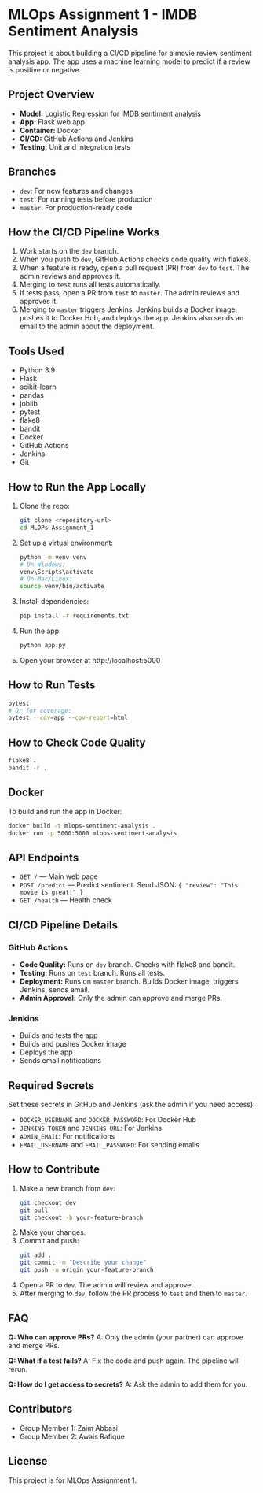 # MLOps Assignment 1 - IMDB Sentiment Analysis

This project is about building a CI/CD pipeline for a movie review sentiment analysis app. The app uses a machine learning model to predict if a review is positive or negative.

## Project Overview

- **Model:** Logistic Regression for IMDB sentiment analysis
- **App:** Flask web app
- **Container:** Docker
- **CI/CD:** GitHub Actions and Jenkins
- **Testing:** Unit and integration tests

## Branches

- `dev`: For new features and changes
- `test`: For running tests before production
- `master`: For production-ready code

## How the CI/CD Pipeline Works

1. Work starts on the `dev` branch.
2. When you push to `dev`, GitHub Actions checks code quality with flake8.
3. When a feature is ready, open a pull request (PR) from `dev` to `test`. The admin reviews and approves it.
4. Merging to `test` runs all tests automatically.
5. If tests pass, open a PR from `test` to `master`. The admin reviews and approves it.
6. Merging to `master` triggers Jenkins. Jenkins builds a Docker image, pushes it to Docker Hub, and deploys the app. Jenkins also sends an email to the admin about the deployment.

## Tools Used

- Python 3.9
- Flask
- scikit-learn
- pandas
- joblib
- pytest
- flake8
- bandit
- Docker
- GitHub Actions
- Jenkins
- Git

## How to Run the App Locally

1. Clone the repo:
   ```bash
   git clone <repository-url>
   cd MLOPs-Assignment_1
   ```
2. Set up a virtual environment:
   ```bash
   python -m venv venv
   # On Windows:
   venv\Scripts\activate
   # On Mac/Linux:
   source venv/bin/activate
   ```
3. Install dependencies:
   ```bash
   pip install -r requirements.txt
   ```
4. Run the app:
   ```bash
   python app.py
   ```
5. Open your browser at http://localhost:5000

## How to Run Tests

```bash
pytest
# Or for coverage:
pytest --cov=app --cov-report=html
```

## How to Check Code Quality

```bash
flake8 .
bandit -r .
```

## Docker

To build and run the app in Docker:
```bash
docker build -t mlops-sentiment-analysis .
docker run -p 5000:5000 mlops-sentiment-analysis
```

## API Endpoints

- `GET /` — Main web page
- `POST /predict` — Predict sentiment. Send JSON: `{ "review": "This movie is great!" }`
- `GET /health` — Health check

## CI/CD Pipeline Details

### GitHub Actions
- **Code Quality:** Runs on `dev` branch. Checks with flake8 and bandit.
- **Testing:** Runs on `test` branch. Runs all tests.
- **Deployment:** Runs on `master` branch. Builds Docker image, triggers Jenkins, sends email.
- **Admin Approval:** Only the admin can approve and merge PRs.

### Jenkins
- Builds and tests the app
- Builds and pushes Docker image
- Deploys the app
- Sends email notifications

## Required Secrets

Set these secrets in GitHub and Jenkins (ask the admin if you need access):
- `DOCKER_USERNAME` and `DOCKER_PASSWORD`: For Docker Hub
- `JENKINS_TOKEN` and `JENKINS_URL`: For Jenkins
- `ADMIN_EMAIL`: For notifications
- `EMAIL_USERNAME` and `EMAIL_PASSWORD`: For sending emails

## How to Contribute

1. Make a new branch from `dev`:
   ```bash
   git checkout dev
   git pull
   git checkout -b your-feature-branch
   ```
2. Make your changes.
3. Commit and push:
   ```bash
   git add .
   git commit -m "Describe your change"
   git push -u origin your-feature-branch
   ```
4. Open a PR to `dev`. The admin will review and approve.
5. After merging to `dev`, follow the PR process to `test` and then to `master`.

## FAQ

**Q: Who can approve PRs?**
A: Only the admin (your partner) can approve and merge PRs.

**Q: What if a test fails?**
A: Fix the code and push again. The pipeline will rerun.

**Q: How do I get access to secrets?**
A: Ask the admin to add them for you.

## Contributors

- Group Member 1: Zaim Abbasi
- Group Member 2: Awais Rafique

## License

This project is for MLOps Assignment 1.
